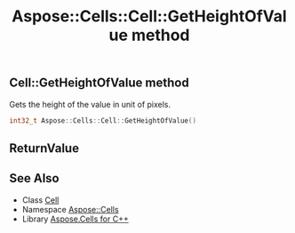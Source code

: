 ﻿---
title: Aspose::Cells::Cell::GetHeightOfValue method
linktitle: GetHeightOfValue
second_title: Aspose.Cells for C++ API Reference
description: 'Aspose::Cells::Cell::GetHeightOfValue method. Gets the height of the value in unit of pixels in C++.'
type: docs
weight: 2600
url: /cpp/aspose.cells/cell/getheightofvalue/
---
## Cell::GetHeightOfValue method


Gets the height of the value in unit of pixels.

```cpp
int32_t Aspose::Cells::Cell::GetHeightOfValue()
```


## ReturnValue



## See Also

* Class [Cell](../)
* Namespace [Aspose::Cells](../../)
* Library [Aspose.Cells for C++](../../../)
